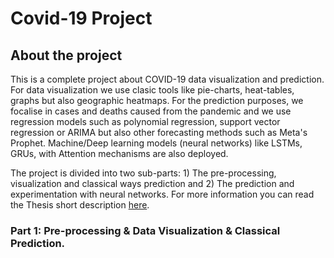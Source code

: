 # Covid-19 Project
## About the project 
This is a complete project about COVID-19 data visualization and prediction.
For data visualization we use clasic tools like pie-charts, heat-tables, graphs but also geographic heatmaps. 
For the prediction purposes, we focalise in cases and deaths caused from the pandemic and we use regression models
such as polynomial regression, support vector regression or ARIMA but also other forecasting methods such as 
Meta's Prophet. Machine/Deep learning models (neural networks) like LSTMs, GRUs, with Attention mechanisms are also deployed. 

The project is divided into two sub-parts: 1) The pre-processing, visualization and classical ways prediction and 2) The prediction and experimentation with neural networks. 
For more information you can read the Thesis short description [here](./Thesis_Description_English.pdf).

### Part 1: Pre-processing & Data Visualization & Classical Prediction.
